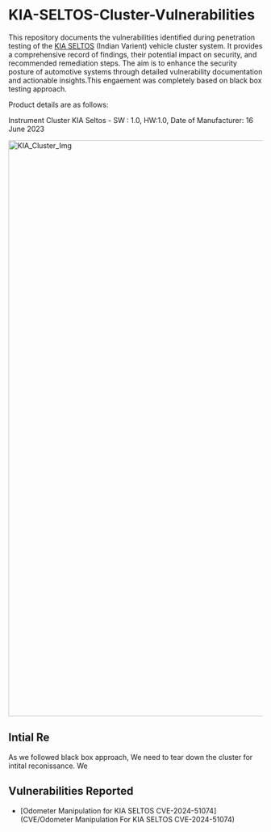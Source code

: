 # KIA-SELTOS-Cluster-Vulnerabilities
This repository documents the vulnerabilities identified during penetration testing of the [KIA SELTOS](https://en.wikipedia.org/wiki/Kia_Seltos) (Indian Varient) vehicle cluster system. It provides a comprehensive record of findings, their potential impact on security, and recommended remediation steps. The aim is to enhance the security posture of automotive systems through detailed vulnerability documentation and actionable insights.This engaement was completely based on black box testing approach.

Product details are as follows:

Instrument Cluster KIA Seltos - SW : 1.0, HW:1.0, Date of Manufacturer: 16 June 2023

<img width="1139" alt="KIA_Cluster_Img" src="https://github.com/user-attachments/assets/2db7d9a8-1da6-4c84-bf84-25ecf9383970">



## Intial Re
As we followed black box approach, We need to tear down the cluster for intital reconissance. We 










## Vulnerabilities Reported

* [Odometer Manipulation for KIA SELTOS CVE-2024-51074](CVE/Odometer Manipulation For KIA SELTOS CVE-2024-51074)


